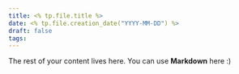 ```yaml
---
title: <% tp.file.title %>
date: <% tp.file.creation_date("YYYY-MM-DD") %>
draft: false
tags:
---
```

 
The rest of your content lives here. You can use **Markdown** here :)
